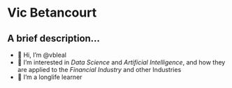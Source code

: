 # Vic Betancourt

## A brief description...

- 👋 Hi, I’m @vbleal
- 👀 I’m interested in *Data Science* and *Artificial Intelligence*, and how they are applied to the *Financial Industry* and other Industries
- 🌱 I’m a longlife learner
<!---
- 💞️ I’m looking to collaborate on ...
- 📫 You can reach me out through ...
--->
<!---
vbleal/vbleal is a ✨ special ✨ repository because its `README.md` (this file) appears on your GitHub profile.
You can click the Preview link to take a look at your changes.
--->

